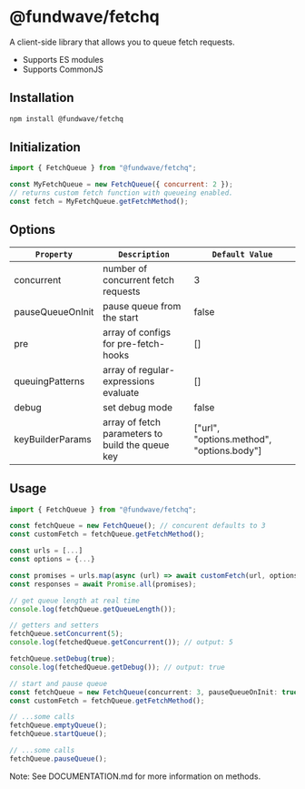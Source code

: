 # @fundwave/fetchq

A client-side library that allows you to queue fetch requests.

- Supports ES modules
- Supports CommonJS

## Installation

```sh
npm install @fundwave/fetchq
```

## Initialization

```js
import { FetchQueue } from "@fundwave/fetchq";

const MyFetchQueue = new FetchQueue({ concurrent: 2 });
// returns custom fetch function with queueing enabled.
const fetch = MyFetchQueue.getFetchMethod();
```

## Options

| `Property`        | `Description`                                     | `Default Value`                           |
| ----------------- | ------------------------------------------------- | --------------                            |
| concurrent        | number of concurrent fetch requests               | 3                                         |
| pauseQueueOnInit  | pause queue from the start                        | false                                     |
| pre               | array of configs for pre-fetch-hooks              | []                                        |
| queuingPatterns   | array of regular-expressions evaluate             | []                                        |
| debug             | set debug mode                                    | false                                     |
| keyBuilderParams  | array of fetch parameters to build the queue key  | ["url", "options.method", "options.body"] |

## Usage

```js
import { FetchQueue } from "@fundwave/fetchq";

const fetchQueue = new FetchQueue(); // concurent defaults to 3
const customFetch = fetchQueue.getFetchMethod();

const urls = [...]
const options = {...}

const promises = urls.map(async (url) => await customFetch(url, options))
const responses = await Promise.all(promises);
```

```js
// get queue length at real time
console.log(fetchQueue.getQueueLength());
```

```js
// getters and setters
fetchQueue.setConcurrent(5);
console.log(fetchedQueue.getConcurrent()); // output: 5

fetchQueue.setDebug(true);
console.log(fetchedQueue.getDebug()); // output: true
```

```js
// start and pause queue
const fetchQueue = new FetchQueue(concurrent: 3, pauseQueueOnInit: true);
const customFetch = fetchQueue.getFetchMethod();

// ...some calls
fetchQueue.emptyQueue();
fetchQueue.startQueue();

// ...some calls
fetchQueue.pauseQueue();
```

Note: See DOCUMENTATION.md for more information on methods.